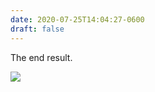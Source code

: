 ```yaml
---
date: 2020-07-25T14:04:27-0600
draft: false
---
```




The end result.

![](/images/2020/72fe776a92.jpg)



